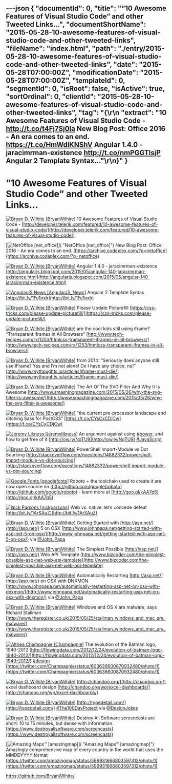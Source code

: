 ---json
{
  "documentId": 0,
  "title": "“10 Awesome Features of Visual Studio Code” and other Tweeted Links…",
  "documentShortName": "2015-05-28-10-awesome-features-of-visual-studio-code-and-other-tweeted-links",
  "fileName": "index.html",
  "path": "./entry/2015-05-28-10-awesome-features-of-visual-studio-code-and-other-tweeted-links",
  "date": "2015-05-28T07:00:00Z",
  "modificationDate": "2015-05-28T07:00:00Z",
  "templateId": 0,
  "segmentId": 0,
  "isRoot": false,
  "isActive": true,
  "sortOrdinal": 0,
  "clientId": "2015-05-28-10-awesome-features-of-visual-studio-code-and-other-tweeted-links",
  "tag": "{\r\n  \"extract\": \"10 Awesome Features of Visual Studio Code - <http://t.co/t4Fj7Sj0la>   New Blog Post: Office 2016 - An era comes to an end. <https://t.co/HmWdiKNShV>   Angular 1.4.0 - jaracimrman-existence <http://t.co/nmPGGTlsjP>   Angular 2 Template Syntax...\"\r\n}"
}
---

# “10 Awesome Features of Visual Studio Code” and other Tweeted Links…

[<img alt="Bryan D. Wilhite [BryanWilhite]" src="https://songhay.blob.core.windows.net/shared-social-twitter/BryanWilhite.jpeg">](http://songhayblog.azurewebsites.net/ "Bryan D. Wilhite [BryanWilhite]") 10 Awesome Features of Visual Studio Code - [http://developer.telerik.com/featured/10-awesome-features-of-visual-studio-code/](http://developer.telerik.com/featured/10-awesome-features-of-visual-studio-code/)

[<img alt="NetOffice [net_office]" src="https://songhay.blob.core.windows.net/shared-social-twitter/net_office.png">]( "NetOffice [net_office]") New Blog Post: Office 2016 - An era comes to an end. [https://archive.codeplex.com/?p=netoffice](https://archive.codeplex.com/?p=netoffice)

[<img alt="Bryan D. Wilhite [BryanWilhite]" src="https://songhay.blob.core.windows.net/shared-social-twitter/BryanWilhite.jpeg">](http://songhayblog.azurewebsites.net/ "Bryan D. Wilhite [BryanWilhite]") Angular 1.4.0 - jaracimrman-existence [http://angularjs.blogspot.com/2015/05/angular-140-jaracimrman-existence.html](http://angularjs.blogspot.com/2015/05/angular-140-jaracimrman-existence.html)

[<img alt="AngularJS News [AngularJS_News]" src="https://songhay.blob.core.windows.net/shared-social-twitter/AngularJS_News.png">](https://t.co/3hnT1SMSRh "AngularJS News [AngularJS_News]") Angular 2 Template Syntax [http://bit.ly/1Fe1nxh](http://bit.ly/1Fe1nxh)

[<img alt="Bryan D. Wilhite [BryanWilhite]" src="https://songhay.blob.core.windows.net/shared-social-twitter/BryanWilhite.jpeg">](http://songhayblog.azurewebsites.net/ "Bryan D. Wilhite [BryanWilhite]") Please Update Picturefill [https://css-tricks.com/please-update-picturefill/](https://css-tricks.com/please-update-picturefill/)

[<img alt="Bryan D. Wilhite [BryanWilhite]" src="https://songhay.blob.core.windows.net/shared-social-twitter/BryanWilhite.jpeg">](http://songhayblog.azurewebsites.net/ "Bryan D. Wilhite [BryanWilhite]") are the cool kids still using iframe? “Transparent iframes in All Browsers” [http://www.tech-recipes.com/rx/1253/htmlcss-transparent-iframes-in-all-browsers/](http://www.tech-recipes.com/rx/1253/htmlcss-transparent-iframes-in-all-browsers/)

[<img alt="Bryan D. Wilhite [BryanWilhite]" src="https://songhay.blob.core.windows.net/shared-social-twitter/BryanWilhite.jpeg">](http://songhayblog.azurewebsites.net/ "Bryan D. Wilhite [BryanWilhite]") from 2014: “Seriously does anyone still use IFrame? Yes and I’m not alone! Do I have any choice, no!” [http://www.mythoughts.io/articles/iframe-must-die/](http://www.mythoughts.io/articles/iframe-must-die/)

[<img alt="Bryan D. Wilhite [BryanWilhite]" src="https://songhay.blob.core.windows.net/shared-social-twitter/BryanWilhite.jpeg">](http://songhayblog.azurewebsites.net/ "Bryan D. Wilhite [BryanWilhite]") The Art Of The SVG Filter And Why It Is Awesome [http://www.smashingmagazine.com/2015/05/26/why-the-svg-filter-is-awesome/](http://www.smashingmagazine.com/2015/05/26/why-the-svg-filter-is-awesome/)

[<img alt="Bryan D. Wilhite [BryanWilhite]" src="https://songhay.blob.core.windows.net/shared-social-twitter/BryanWilhite.jpeg">](http://songhayblog.azurewebsites.net/ "Bryan D. Wilhite [BryanWilhite]") “the current pre-processor landscape and ditching Sass for PostCSS” [https://t.co/CYsCxCDjCw](https://t.co/CYsCxCDjCw)

[<img alt="Jeremy Likness [jeremylikness]" src="https://songhay.blob.core.windows.net/shared-social-twitter/jeremylikness.jpeg">](http://csharperimage.jeremylikness.com/ "Jeremy Likness [jeremylikness]") An argument against using [#bower](http://search.twitter.com/search?q=%23bower), and how to get free of it [http://ow.ly/NqTU9](http://ow.ly/NqTU9) [#JavaScript](http://search.twitter.com/search?q=%23JavaScript)

[<img alt="Bryan D. Wilhite [BryanWilhite]" src="https://songhay.blob.core.windows.net/shared-social-twitter/BryanWilhite.jpeg">](http://songhayblog.azurewebsites.net/ "Bryan D. Wilhite [BryanWilhite]") PowerShell Import-Module vs Dot Sourcing [http://stackoverflow.com/questions/14882332/powershell-import-module-vs-dot-sourcing](http://stackoverflow.com/questions/14882332/powershell-import-module-vs-dot-sourcing)

[<img alt="Google Fonts [googlefonts]" src="https://songhay.blob.core.windows.net/shared-social-twitter/googlefonts.png">](http://www.google.com/fonts "Google Fonts [googlefonts]") Roboto + the toolchain used to create it are now open source on [http://github.com/google/roboto](http://github.com/google/roboto) - learn more at [http://goo.gl/kAA7q5](http://goo.gl/kAA7q5)

[<img alt="Nick Parsons [nickparsons]" src="https://songhay.blob.core.windows.net/shared-social-twitter/nickparsons.jpg">](http://bit.ly/nickparsons "Nick Parsons [nickparsons]") Web vs. native: let’s concede defeat [http://bit.ly/1ArSAuZ](http://bit.ly/1ArSAuZ)

[<img alt="Bryan D. Wilhite [BryanWilhite]" src="https://songhay.blob.core.windows.net/shared-social-twitter/BryanWilhite.jpeg">](http://songhayblog.azurewebsites.net/ "Bryan D. Wilhite [BryanWilhite]") Getting Started with [http://asp.net/](http://asp.net/) 5 on OSX [http://www.johnpapa.net/getting-started-with-asp-net-5-on-osx/](http://www.johnpapa.net/getting-started-with-asp-net-5-on-osx/) via [@John_Papa](http://twitter.com/John_Papa)

[<img alt="Bryan D. Wilhite [BryanWilhite]" src="https://songhay.blob.core.windows.net/shared-social-twitter/BryanWilhite.jpeg">](http://songhayblog.azurewebsites.net/ "Bryan D. Wilhite [BryanWilhite]") The Simplest Possible [http://asp.net/](http://asp.net/) Web API Template [http://www.bizcoder.com/the-simplest-possible-asp-net-web-api-template](http://www.bizcoder.com/the-simplest-possible-asp-net-web-api-template)

[<img alt="Bryan D. Wilhite [BryanWilhite]" src="https://songhay.blob.core.windows.net/shared-social-twitter/BryanWilhite.jpeg">](http://songhayblog.azurewebsites.net/ "Bryan D. Wilhite [BryanWilhite]") Automatically Restarting [http://asp.net/](http://asp.net/) on OSX with DNXMON [http://www.johnpapa.net/automatically-restarting-asp-net-on-osx-with-dnxmon/](http://www.johnpapa.net/automatically-restarting-asp-net-on-osx-with-dnxmon/) via [@John_Papa](http://twitter.com/John_Papa)

[<img alt="Bryan D. Wilhite [BryanWilhite]" src="https://songhay.blob.core.windows.net/shared-social-twitter/BryanWilhite.jpeg">](http://songhayblog.azurewebsites.net/ "Bryan D. Wilhite [BryanWilhite]") Windows and OS X are malware, says Richard Stallman [http://www.theregister.co.uk/2015/05/25/stallman_windows_and_mac_are_malware/](http://www.theregister.co.uk/2015/05/25/stallman_windows_and_mac_are_malware/)

[<img alt="Althea Champagnie [Champagnie]" src="https://songhay.blob.core.windows.net/shared-social-twitter/Champagnie.jpeg">](http://about.me/champagnie "Althea Champagnie [Champagnie]") The evolution of the Batman logo, 1940-2012 [http://flowingdata.com/2012/12/24/evolution-of-batman-logo-1940-2012/](http://flowingdata.com/2012/12/24/evolution-of-batman-logo-1940-2012/) [#design](http://search.twitter.com/search?q=%23design) [https://twitter.com/Champagnie/status/603636600870932480/photo/1](https://twitter.com/Champagnie/status/603636600870932480/photo/1)

[<img alt="Bryan D. Wilhite [BryanWilhite]" src="https://songhay.blob.core.windows.net/shared-social-twitter/BryanWilhite.jpeg">](http://songhayblog.azurewebsites.net/ "Bryan D. Wilhite [BryanWilhite]") [http://chandoo.org/](http://chandoo.org/) excel dashboard design [http://chandoo.org/wp/excel-dashboards/](http://chandoo.org/wp/excel-dashboards/)

[<img alt="Bryan D. Wilhite [BryanWilhite]" src="https://songhay.blob.core.windows.net/shared-social-twitter/BryanWilhite.jpeg">](http://songhayblog.azurewebsites.net/ "Bryan D. Wilhite [BryanWilhite]") [http://typedetail.com/](http://typedetail.com/) [#The100DayProject](http://search.twitter.com/search?q=%23The100DayProject) via [@DesignJokes](http://twitter.com/DesignJokes)

[<img alt="Bryan D. Wilhite [BryanWilhite]" src="https://songhay.blob.core.windows.net/shared-social-twitter/BryanWilhite.jpeg">](http://songhayblog.azurewebsites.net/ "Bryan D. Wilhite [BryanWilhite]") Destroy All Software screencasts are short: 10 to 15 minutes, but dense with information. [https://www.destroyallsoftware.com/screencasts](https://www.destroyallsoftware.com/screencasts)

[<img alt="Amazing Maps™ [amazingmap]" src="https://songhay.blob.core.windows.net/shared-social-twitter/amazingmap.jpeg">]( "Amazing Maps™ [amazingmap]") Amazingly comprehensive map of every country in the world that uses the MMDDYYYY format [https://twitter.com/amazingmap/status/599931666803597312/photo/1](https://twitter.com/amazingmap/status/599931666803597312/photo/1)

<https://github.com/BryanWilhite/>
